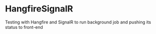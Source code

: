 # HangfireSignalR
Testing with Hangfire and SignalR to run background job and pushing its status to front-end
